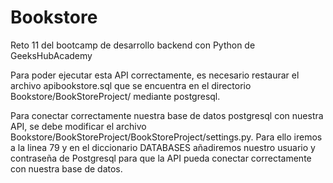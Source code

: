 # Bookstore
Reto 11 del bootcamp de desarrollo backend con Python de GeeksHubAcademy

Para poder ejecutar esta API correctamente, es necesario restaurar el archivo apibookstore.sql que se encuentra en el directorio 
Bookstore/BookStoreProject/ mediante postgresql.

Para conectar correctamente nuestra base de datos postgresql con nuestra API, se debe modificar el archivo Bookstore/BookStoreProject/BookStoreProject/settings.py.
Para ello iremos a la linea 79 y en el diccionario DATABASES añadiremos nuestro usuario y contraseña de Postgresql para que la API pueda conectar correctamente con
nuestra base de datos.

